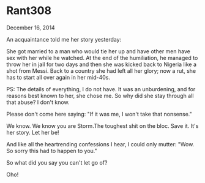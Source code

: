 # Rant308


December 16, 2014


An acquaintance told me her story yesterday: 

She got married to a man who would tie her up and have other men have sex with her while he watched. At the end of the humiliation, he managed to throw her in jail for two days and then she was kicked back to Nigeria like a shot from Messi. Back to a country she had left all her glory; now a rut, she has to start all over again in her mid-40s.

PS: The details of everything, I do not have. It was an unburdening, and for reasons best known to her, she chose me. So why did she stay through all that abuse? I don't know. 

Please don't come here saying: "If it was me, I won't take that nonsense." 

We know. We know you are Storm.The toughest shit on the bloc. Save it. It's her story. Let her be! 

And like all the heartrending confessions I hear, I could only mutter: "Wow. So sorry this had to happen to you."

So what did you say you can't let go of? 

Oho!